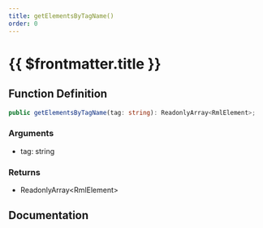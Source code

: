 ```yaml
---
title: getElementsByTagName()
order: 0
---
```


# {{ $frontmatter.title }}

<!--@include: ./getElementsByTagName_partial_header.md-->

## Function Definition

```ts
public getElementsByTagName(tag: string): ReadonlyArray<RmlElement>;
```

### Arguments

* tag: string

### Returns

* ReadonlyArray\<RmlElement\>

## Documentation

<!--@include: ./getElementsByTagName_partial_footer.md-->
